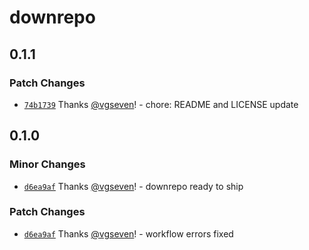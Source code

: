 # downrepo

## 0.1.1

### Patch Changes

- [`74b1739`](https://github.com/vgseven/downrepo/commit/74b17392166782b8dc2a1e655dcbe4ed8f249891) Thanks [@vgseven](https://github.com/vgseven)! - chore: README and LICENSE update

## 0.1.0

### Minor Changes

- [`d6ea9af`](https://github.com/vgseven/downrepo/commit/d6ea9af8e79264259a1dde9925466c1a62f8bac0) Thanks [@vgseven](https://github.com/vgseven)! - downrepo ready to ship

### Patch Changes

- [`d6ea9af`](https://github.com/vgseven/downrepo/commit/d6ea9af8e79264259a1dde9925466c1a62f8bac0) Thanks [@vgseven](https://github.com/vgseven)! - workflow errors fixed
